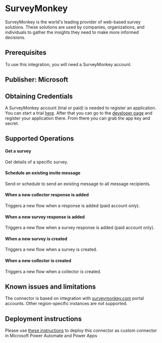 # SurveyMonkey
SurveyMonkey is the world's leading provider of web-based survey solutions. These solutions are used by companies, organizations, and individuals to gather the insights they need to make more informed decisions.

## Prerequisites
To use this integration, you will need a SurveyMonkey account. 

## Publisher: Microsoft

## Obtaining Credentials
A SurveyMonkey account (trial or paid) is needed to register an application. You can start a trial [here](https://www.surveymonkey.com/). After that you can go to the [developer page](https://developer.surveymonkey.com/api/v3/#registering-an-app) and register your application there. From there you can grab the app key and secret.

## Supported Operations
#### Get a survey
Get details of a specific survey.

#### Schedule an existing invite message
Send or schedule to send an existing message to all message recipients.

#### When a new collector response is added
Triggers a new flow when a response is added (paid account only).

#### When a new survey response is added
Triggers a new flow when a survey response is added (paid account only).

#### When a new survey is created
Triggers a new flow when a survey is created.

#### When a new collector is created
Triggers a new flow when a collector is created.


## Known issues and limitations
The connector is based on integration with [surveymonkey.com](https://www.surveymonkey.com/) portal accounts. Other region-specific instances are not supported.

## Deployment instructions
Please use [these instructions](https://docs.microsoft.com/en-us/connectors/custom-connectors/paconn-cli) to deploy this connector as custom connector in Microsoft Power Automate and Power Apps